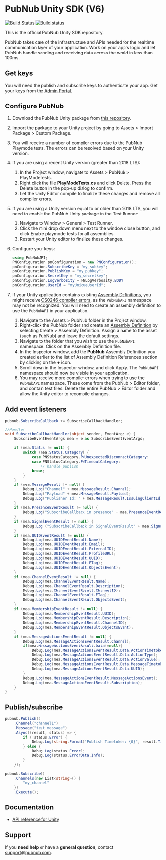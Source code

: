 # PubNub Unity SDK (V6)

[![Build Status](https://travis-ci.com/pubnub/unity.svg?branch=master)](https://travis-ci.com/pubnub/unity) [![Build status](https://ci.appveyor.com/api/projects/status/1p3494pnt6rgqdsm/branch/master?svg=true)](https://ci.appveyor.com/project/PubNub/unity)

This is the official PubNub Unity SDK repository.

PubNub takes care of the infrastructure and APIs needed for the realtime communication layer of your application. Work on your app's logic and let PubNub handle sending and receiving data across the world in less than 100ms.

## Get keys

You will need the publish and subscribe keys to authenticate your app. Get your keys from the [Admin Portal](https://dashboard.pubnub.com/login).

## Configure PubNub

1. Download the PubNub Unity package from [this repository](https://github.com/pubnub/unity/releases/download/v6.0.5/PubNub.unitypackage).

2. Import the package to your Unity project by going to Assets > Import Package > Custom Package.

3. You will receive a number of compiler errors due to the PubNub Playmode tests. The errors can be resolved based on your Unity version.

4. If you are using a recent Unity version (greater than 2018 LTS):
    1. In the Project window, navigate to Assets > PubNub > PlayModeTests.
    2. Right click the file **PlayModeTests.cs** and click Delete. Press the Delete button in the pop-up dialog to confirm.
    3. Let the Unity Editor compile to finalize these changes and remove all compiler errors.

5. If you are using a Unity version equal to or older than 2018 LTS, you will need to enable the PubNub Unity package in the Test Runner:
    1. Navigate to Window > General > Test Runner.
    2. Click the mini drop down menu next to the window close button, and click Enable playmode tests for all assemblies.
    3. Restart your Unity editor to finalize these changes.

6. Configure your keys:

    ```csharp
    using PubNubAPI;
    PNConfiguration pnConfiguration = new PNConfiguration();
    pnConfiguration.SubscribeKey = "my_subkey";
    pnConfiguration.PublishKey = "my_pubkey";
    pnConfiguration.SecretKey = "my_secretkey";
    pnConfiguration.LogVerbosity = PNLogVerbosity.BODY;
    pnConfiguration.UserId = "myUniqueUserId";
    ```

7. If your Unity application contains existing [Assembly Definitions](https://docs.unity3d.com/Manual/ScriptCompilationAssemblyDefinitionFiles.html), you might receive [CS0246 compiler errors](https://support.unity.com/hc/en-us/articles/206116726-What-is-CS0246-), as the `PubNubAPI` namespace may not be recognized. You will need to create an assembly definition to use the `PubNubAPI` in your application.
    1. Navigate to the Assets > PubNub folder in the Project window.
    2. Right-click the PubNub folder and create an [Assembly Definition](https://docs.unity3d.com/Manual/ScriptCompilationAssemblyDefinitionFiles.html) by selecting Create > Assembly Definition. Assign a name to the asset (such as PubNub) and leave the default settings.
    3. Navigate to the folder that you wish to use the `PubNubAPI` namespace. Click on the Assembly Definition file.
    4. In the Inspector window, add the **PubNub** Assembly Definition you created earlier to the list of Assembly Definition References section by clicking on the **+** icon.
    5. Scroll down in the Inspector window, and click Apply. The `PubNubAPI` namespace should now be visible in your application.
    6. You may receive more compiler errors when trying to use the `PubNubAPI` namespace. These come from the PubNub > Editor folder, and contain test files. Delete the entire PubNub > Editor folder and allow the Unity editor to recompile changes.

## Add event listeners

```csharp
pubnub.SubscribeCallback += SubscribeCallbackHandler;

//Handler
void SubscribeCallbackHandler(object sender, EventArgs e) {
    SubscribeEventEventArgs mea = e as SubscribeEventEventArgs;

    if (mea.Status != null) {
        switch (mea.Status.Category) {
            case PNStatusCategory.PNUnexpectedDisconnectCategory:
            case PNStatusCategory.PNTimeoutCategory:
                // handle publish
            break;
        }
    }
    if (mea.MessageResult != null) {
        Debug.Log("Channel" + mea.MessageResult.Channel);
        Debug.Log("Payload" + mea.MessageResult.Payload);
        Debug.Log("Publisher Id: " + mea.MessageResult.IssuingClientId);
    }
    if (mea.PresenceEventResult != null) {
        Debug.Log("SubscribeCallback in presence" + mea.PresenceEventResult.Channel + mea.PresenceEventResult.Occupancy + mea.PresenceEventResult.Event);
    }
    if (mea.SignalEventResult != null) {
        Debug.Log ("SubscribeCallback in SignalEventResult" + mea.SignalEventResult.Channel + mea.SignalEventResult.Payload);
    }
    if (mea.UUIDEventResult != null) {
        Debug.Log(mea.UUIDEventResult.Name);
        Debug.Log(mea.UUIDEventResult.Email);
        Debug.Log(mea.UUIDEventResult.ExternalID);
        Debug.Log(mea.UUIDEventResult.ProfileURL);
        Debug.Log(mea.UUIDEventResult.UUID);
        Debug.Log(mea.UUIDEventResult.ETag);
        Debug.Log(mea.UUIDEventResult.ObjectsEvent);
    }
    if (mea.ChannelEventResult != null) {
        Debug.Log(mea.ChannelEventResult.Name);
        Debug.Log(mea.ChannelEventResult.Description);
        Debug.Log(mea.ChannelEventResult.ChannelID);
        Debug.Log(mea.ChannelEventResult.ETag);
        Debug.Log(mea.ChannelEventResult.ObjectsEvent);
    }
    if (mea.MembershipEventResult != null) {
        Debug.Log(mea.MembershipEventResult.UUID);
        Debug.Log(mea.MembershipEventResult.Description);
        Debug.Log(mea.MembershipEventResult.ChannelID);
        Debug.Log(mea.MembershipEventResult.ObjectsEvent);
    }
    if (mea.MessageActionsEventResult != null) {
        Debug.Log(mea.MessageActionsEventResult.Channel);
        if(mea.MessageActionsEventResult.Data!=null){
            Debug.Log(mea.MessageActionsEventResult.Data.ActionTimetoken);
            Debug.Log(mea.MessageActionsEventResult.Data.ActionType);
            Debug.Log(mea.MessageActionsEventResult.Data.ActionValue);
            Debug.Log(mea.MessageActionsEventResult.Data.MessageTimetoken);
            Debug.Log(mea.MessageActionsEventResult.Data.UUID);
        }
        Debug.Log(mea.MessageActionsEventResult.MessageActionsEvent);
        Debug.Log(mea.MessageActionsEventResult.Subscription);
    }
}
```

## Publish/subscribe

```csharp
pubnub.Publish()
	.Channel("channel1")
	.Message("test message")
	.Async((result, status) => {    
		if (!status.Error) {
			Debug.Log(string.Format("Publish Timetoken: {0}", result.Timetoken));
		} else {
			Debug.Log(status.Error);
			Debug.Log(status.ErrorData.Info);
		}
	});

pubnub.Subscribe()
    .Channels(new List<string>() {
        "my_channel"
    })
    .Execute();
```

## Documentation

* [API reference for Unity](https://www.pubnub.com/docs/sdks/unity)

## Support

If you **need help** or have a **general question**, contact support@pubnub.com.
